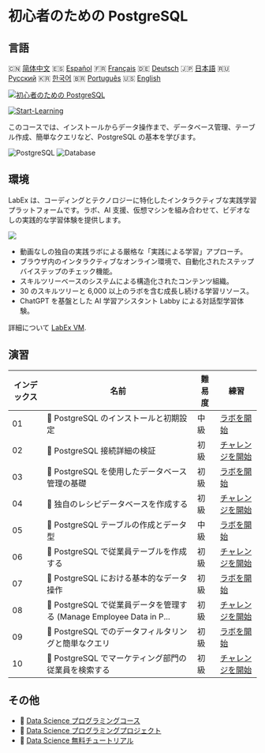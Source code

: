 # 初心者のための PostgreSQL

## 言語

🇨🇳 [简体中文](README_zh.md) 🇪🇸 [Español](README_es.md) 🇫🇷 [Français](README_fr.md) 🇩🇪 [Deutsch](README_de.md) 🇯🇵 [日本語](README_ja.md) 🇷🇺 [Русский](README_ru.md) 🇰🇷 [한국어](README_ko.md) 🇧🇷 [Português](README_pt.md) 🇺🇸 [English](README.md) 

[![初心者のための PostgreSQL](https://cover-creator.labex.io/postgresql-for-beginners.png?lang=ja)](https://labex.io/ja/courses/postgresql-for-beginners)

[![Start-Learning](https://img.shields.io/badge/Start-Learning-whitesmoke?style=for-the-badge)](https://labex.io/ja/courses/postgresql-for-beginners)

このコースでは、インストールからデータ操作まで、データベース管理、テーブル作成、簡単なクエリなど、PostgreSQL の基本を学びます。

![PostgreSQL](https://img.shields.io/badge/PostgreSQL-whitesmoke?style=for-the-badge&logo=postgresql)
![Database](https://img.shields.io/badge/Database-whitesmoke?style=for-the-badge&logo=database)


## 環境

LabEx は、コーディングとテクノロジーに特化したインタラクティブな実践学習プラットフォームです。ラボ、AI 支援、仮想マシンを組み合わせて、ビデオなしの実践的な学習体験を提供します。

![](https://tutorial-screenshot.getvm.io/images/vm-1725247253.png)

- 動画なしの独自の実践ラボによる厳格な「実践による学習」アプローチ。
- ブラウザ内のインタラクティブなオンライン環境で、自動化されたステップバイステップのチェック機能。
- スキルツリーベースのシステムによる構造化されたコンテンツ組織。
- 30 のスキルツリーと 6,000 以上のラボを含む成長し続ける学習リソース。
- ChatGPT を基盤とした AI 学習アシスタント Labby による対話型学習体験。

詳細について [LabEx VM](https://support.labex.io/using-labex/virtual-machine).

## 演習

|   インデックス | 名前                                                                 | 難易度   | 練習                                                                                                                                     |
|----------------|----------------------------------------------------------------------|----------|------------------------------------------------------------------------------------------------------------------------------------------|
|             01 | 📖 PostgreSQL のインストールと初期設定                               | 中級     | <a target='_blank' href='https://labex.io/ja/tutorials/postgresql-installation-and-initial-setup-of-postgresql-550900'>ラボを開始</a>    |
|             02 | 🎯 PostgreSQL 接続詳細の検証                                         | 初級     | <a target='_blank' href='https://labex.io/ja/tutorials/postgresql-verify-postgresql-connection-details-551083'>チャレンジを開始</a>      |
|             03 | 📖 PostgreSQL を使用したデータベース管理の基礎                       | 初級     | <a target='_blank' href='https://labex.io/ja/tutorials/postgresql-database-management-basics-with-postgresql-550899'>ラボを開始</a>      |
|             04 | 🎯 独自のレシピデータベースを作成する                                | 初級     | <a target='_blank' href='https://labex.io/ja/tutorials/postgresql-create-your-own-recipe-database-551100'>チャレンジを開始</a>           |
|             05 | 📖 PostgreSQL テーブルの作成とデータ型                               | 中級     | <a target='_blank' href='https://labex.io/ja/tutorials/postgresql-postgresql-table-creation-and-data-types-550901'>ラボを開始</a>        |
|             06 | 🎯 PostgreSQL で従業員テーブルを作成する                             | 初級     | <a target='_blank' href='https://labex.io/ja/tutorials/postgresql-create-employee-table-in-postgresql-551115'>チャレンジを開始</a>       |
|             07 | 📖 PostgreSQL における基本的なデータ操作                             | 初級     | <a target='_blank' href='https://labex.io/ja/tutorials/postgresql-basic-data-operations-in-postgresql-550897'>ラボを開始</a>             |
|             08 | 🎯 PostgreSQL で従業員データを管理する (Manage Employee Data in P... | 初級     | <a target='_blank' href='https://labex.io/ja/tutorials/postgresql-manage-employee-data-in-postgresql-551130'>チャレンジを開始</a>        |
|             09 | 📖 PostgreSQL でのデータフィルタリングと簡単なクエリ                 | 初級     | <a target='_blank' href='https://labex.io/ja/tutorials/postgresql-data-filtering-and-simple-queries-in-postgresql-550898'>ラボを開始</a> |
|             10 | 🎯 PostgreSQL でマーケティング部門の従業員を検索する                 | 初級     | <a target='_blank' href='https://labex.io/ja/tutorials/postgresql-find-marketing-employees-in-postgresql-551146'>チャレンジを開始</a>    |

## その他

- 🔗 [Data Science プログラミングコース](https://github.com/labex-labs/awesome-programming-courses)
- 🔗 [Data Science プログラミングプロジェクト](https://github.com/labex-labs/awesome-programming-projects)
- 🔗 [Data Science 無料チュートリアル](https://github.com/labex-labs/data-science-free-tutorials)

